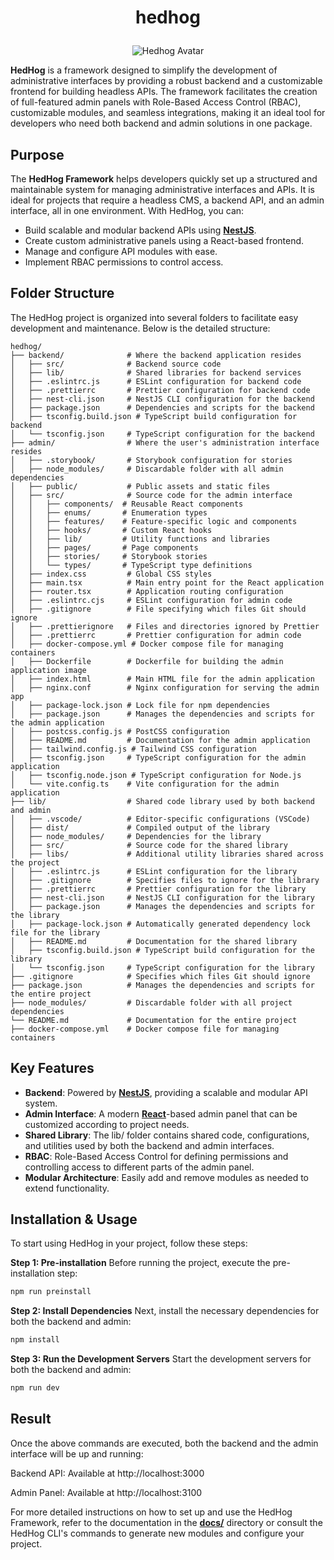# <p align="center">hedhog</p>

<p align="center">
  <img src="https://avatars.githubusercontent.com/u/177489127?s=200&v=4" alt="Hedhog Avatar" />
</p>

**HedHog** is a framework designed to simplify the development of administrative interfaces by providing a robust backend and a customizable frontend for building headless APIs. The framework facilitates the creation of full-featured admin panels with Role-Based Access Control (RBAC), customizable modules, and seamless integrations, making it an ideal tool for developers who need both backend and admin solutions in one package.

## Purpose

The **HedHog Framework** helps developers quickly set up a structured and maintainable system for managing administrative interfaces and APIs. It is ideal for projects that require a headless CMS, a backend API, and an admin interface, all in one environment. With HedHog, you can:

- Build scalable and modular backend APIs using [**NestJS**](https://nestjs.com/).
- Create custom administrative panels using a React-based frontend.
- Manage and configure API modules with ease.
- Implement RBAC permissions to control access.

## Folder Structure

The HedHog project is organized into several folders to facilitate easy development and maintenance. Below is the detailed structure:

```plaintext
hedhog/
├── backend/              # Where the backend application resides
│   ├── src/              # Backend source code
│   ├── lib/              # Shared libraries for backend services
│   ├── .eslintrc.js      # ESLint configuration for backend code
│   ├── .prettierrc       # Prettier configuration for backend code
│   ├── nest-cli.json     # NestJS CLI configuration for the backend
│   ├── package.json      # Dependencies and scripts for the backend
│   ├── tsconfig.build.json # TypeScript build configuration for backend
│   └── tsconfig.json     # TypeScript configuration for the backend
├── admin/                # Where the user's administration interface resides
│   ├── .storybook/       # Storybook configuration for stories
│   ├── node_modules/     # Discardable folder with all admin dependencies
│   ├── public/           # Public assets and static files
│   ├── src/              # Source code for the admin interface
│   │   ├── components/  # Reusable React components
│   │   ├── enums/       # Enumeration types
│   │   ├── features/    # Feature-specific logic and components
│   │   ├── hooks/       # Custom React hooks
│   │   ├── lib/         # Utility functions and libraries
│   │   ├── pages/       # Page components
│   │   ├── stories/     # Storybook stories
│   │   └── types/       # TypeScript type definitions
│   ├── index.css         # Global CSS styles
│   ├── main.tsx          # Main entry point for the React application
│   ├── router.tsx        # Application routing configuration
│   ├── .eslintrc.cjs     # ESLint configuration for admin code
│   ├── .gitignore        # File specifying which files Git should ignore
│   ├── .prettierignore   # Files and directories ignored by Prettier
│   ├── .prettierrc       # Prettier configuration for admin code
│   ├── docker-compose.yml # Docker compose file for managing containers
│   ├── Dockerfile        # Dockerfile for building the admin application image
│   ├── index.html        # Main HTML file for the admin application
│   ├── nginx.conf        # Nginx configuration for serving the admin app
│   ├── package-lock.json # Lock file for npm dependencies
│   ├── package.json      # Manages the dependencies and scripts for the admin application
│   ├── postcss.config.js # PostCSS configuration
│   ├── README.md         # Documentation for the admin application
│   ├── tailwind.config.js # Tailwind CSS configuration
│   ├── tsconfig.json     # TypeScript configuration for the admin application
│   ├── tsconfig.node.json # TypeScript configuration for Node.js
│   └── vite.config.ts    # Vite configuration for the admin application
├── lib/                  # Shared code library used by both backend and admin
│   ├── .vscode/          # Editor-specific configurations (VSCode)
│   ├── dist/             # Compiled output of the library
│   ├── node_modules/     # Dependencies for the library
│   ├── src/              # Source code for the shared library
│   ├── libs/             # Additional utility libraries shared across the project
│   ├── .eslintrc.js      # ESLint configuration for the library
│   ├── .gitignore        # Specifies files to ignore for the library
│   ├── .prettierrc       # Prettier configuration for the library
│   ├── nest-cli.json     # NestJS CLI configuration for the library
│   ├── package.json      # Manages the dependencies and scripts for the library
│   ├── package-lock.json # Automatically generated dependency lock file for the library
│   ├── README.md         # Documentation for the shared library
│   ├── tsconfig.build.json # TypeScript build configuration for the library
│   └── tsconfig.json     # TypeScript configuration for the library
├── .gitignore            # Specifies which files Git should ignore
├── package.json          # Manages the dependencies and scripts for the entire project
├── node_modules/         # Discardable folder with all project dependencies
└── README.md             # Documentation for the entire project
├── docker-compose.yml    # Docker compose file for managing containers
```

## Key Features

- **Backend**: Powered by [**NestJS**](https://nestjs.com/), providing a scalable and modular API system.
- **Admin Interface**: A modern [**React**](https://react.dev/)-based admin panel that can be customized according to project needs.
- **Shared Library**: The lib/ folder contains shared code, configurations, and utilities used by both the backend and admin interfaces.
- **RBAC**: Role-Based Access Control for defining permissions and controlling access to different parts of the admin panel.
- **Modular Architecture**: Easily add and remove modules as needed to extend functionality.

## Installation & Usage

To start using HedHog in your project, follow these steps:

**Step 1: Pre-installation**
Before running the project, execute the pre-installation step:

```bash
npm run preinstall
```

**Step 2: Install Dependencies**
Next, install the necessary dependencies for both the backend and admin:

```bash
npm install
```

**Step 3: Run the Development Servers**
Start the development servers for both the backend and admin:

```bash
npm run dev
```

## Result

Once the above commands are executed, both the backend and the admin interface will be up and running:

Backend API: Available at http://localhost:3000

Admin Panel: Available at http://localhost:3100

For more detailed instructions on how to set up and use the HedHog Framework, refer to the documentation in the [**docs/**](https://github.com/hed-hog/docs) directory or consult the HedHog CLI's commands to generate new modules and configure your project.
